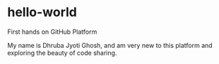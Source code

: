 # hello-world
First hands on GitHub Platform

My name is Dhruba Jyoti Ghosh, and am very new to this platform and exploring the beauty of code sharing.
